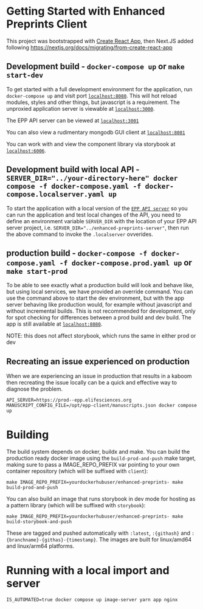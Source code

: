 # Getting Started with Enhanced Preprints Client

This project was bootstrapped with [Create React App](https://github.com/facebook/create-react-app), then Next.JS added following <https://nextjs.org/docs/migrating/from-create-react-app>

## Development build - `docker-compose up` or `make start-dev`

To get started with a full development environment for the application, run `docker-compose up` and visit port [`localhost:8080`](http://localhost:8080). This will hot reload modules, styles and other things, but javascript is a requirement. The unproxied application server is viewable at [`localhost:3000`](http://localhost:3000).

The EPP API server can be viewed at [`localhost:3001`](http://localhost:3001)

You can also view a rudimentary mongodb GUI client at [`localhost:8081`](http://localhost:8081)

You can work with and view the component library via storybook at [`localhost:6006`](http://localhost:6006).

## Development build with local API - `SERVER_DIR="../your-directory-here" docker compose -f docker-compose.yaml -f docker-compose.localserver.yaml up`

To start the application with a local version of the [`EPP API server`](https://github.com/elifesciences/enhanced-preprints-server) so you can run the application and test local changes of the API, you need to define an environment variable `SERVER_DIR` with the location of your EPP API server project, i.e. `SERVER_DIR="../enhanced-preprints-server"`, then run the above command to invoke the `.localserver` ovverides.

## production build - `docker-compose -f docker-compose.yaml -f docker-compose.prod.yaml up` or `make start-prod`

To be able to see exactly what a production build will look and behave like, but using local services, we have provided an override command. You can use the command above to start the dev environment, but with the app server behaving like production would, for example without javascript and without incremental builds. This is not recommended for development, only for spot checking for differences between a prod build and dev build.
The app is still available at [`localhost:8080`](http://localhost:8080).

NOTE: this does not affect storybook, which runs the same in either prod or dev

## Recreating an issue experienced on production

When we are experiencing an issue in production that results in a kaboom then recreating the issue locally can be a quick and effective way to diagnose the problem. 

`API_SERVER=https://prod--epp.elifesciences.org MANUSCRIPT_CONFIG_FILE=/opt/epp-client/manuscripts.json docker compose up`

# Building

The build system depends on docker, buildx and make. You can build the production ready docker image using the `build-prod-and-push` make target, making sure to pass a IMAGE_REPO_PREFIX var pointing to your own container repository (which will be suffixed with `client`):

```
make IMAGE_REPO_PREFIX=yourdockerhubuser/enhanced-preprints- make build-prod-and-push
```

You can also build an image that runs storybook in dev mode for hosting as a pattern library (which will be suffixed with `storybook`):

```
make IMAGE_REPO_PREFIX=yourdockerhubuser/enhanced-preprints- make build-storybook-and-push
```

These are tagged and pushed automatically with `:latest`, `:{githash}` and `:{branchname}-{githas}-{timestamp}`. The images are built for linux/amd64 and linux/arm64 platforms.

# Running with a local import and server

```shell
IS_AUTOMATED=true docker compose up image-server yarn app nginx
```
